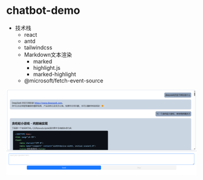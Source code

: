 # chatbot-demo

- 技术栈
  - react
  - antd
  - tailwindcss
  - Markdown文本渲染
    - marked
    - highlight.js
    - marked-highlight
  - @microsoft/fetch-event-source

![](./效果图.png)